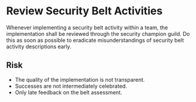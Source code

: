# Review Security Belt Activities

Whenever implementing a security belt activity within a team, the implementation shall be reviewed through the security champion guild. Do this as soon as possible to eradicate misunderstandings of security belt activity descriptions early.

## Risk

- The quality of the implementation is not transparent.
- Successes are not intermediately celebrated.
- Only late feedback on the belt assessment.
